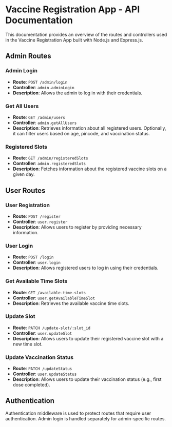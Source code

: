 # Vaccine Registration App - API Documentation

This documentation provides an overview of the routes and controllers used in the Vaccine Registration App built with Node.js and Express.js.

## Admin Routes

### Admin Login

-   **Route**: `POST /admin/login`
-   **Controller**: `admin.adminLogin`
-   **Description**: Allows the admin to log in with their credentials.

### Get All Users

-   **Route**: `GET /admin/users`
-   **Controller**: `admin.getAllUsers`
-   **Description**: Retrieves information about all registered users. Optionally, it can filter users based on age, pincode, and vaccination status.

### Registered Slots

-   **Route**: `GET /admin/registeredSlots`
-   **Controller**: `admin.registeredSlots`
-   **Description**: Fetches information about the registered vaccine slots on a given day.

## User Routes

### User Registration

-   **Route**: `POST /register`
-   **Controller**: `user.register`
-   **Description**: Allows users to register by providing necessary information.

### User Login

-   **Route**: `POST /login`
-   **Controller**: `user.login`
-   **Description**: Allows registered users to log in using their credentials.

### Get Available Time Slots

-   **Route**: `GET /available-time-slots`
-   **Controller**: `user.getAvailableTimeSlot`
-   **Description**: Retrieves the available vaccine time slots.

### Update Slot

-   **Route**: `PATCH /update-slot/:slot_id`
-   **Controller**: `user.updateSlot`
-   **Description**: Allows users to update their registered vaccine slot with a new time slot.

### Update Vaccination Status

-   **Route**: `PATCH /updateStatus`
-   **Controller**: `user.updateStatus`
-   **Description**: Allows users to update their vaccination status (e.g., first dose completed).

## Authentication

Authentication middleware is used to protect routes that require user authentication. Admin login is handled separately for admin-specific routes.
